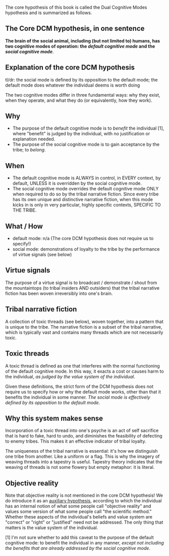 The core hypothesis of this book is called the Dual Cognitive Modes hypothesis and is summarized as follows.

## The Core DCM hypothesis, in one sentence

**The brain of the social animal, including (but not limited to) humans, has two cognitive modes of operation: the *default cognitive mode* and the *social cognitive mode***. 

## Explanation of the core DCM hypothesis

tl/dr: the social mode is defined by its opposition to the default mode; the default mode does whatever the individual deems is worth doing

The two cognitive modes differ in three fundamental ways: why they exist, when they operate, and what they do (or equivalently, how they work).

## Why
- The purpose of the default cognitive mode is to *benefit* the individual [1], where "benefit" is judged by the individual, with no justification or explanation needed.
- The purpose of the social cognitive mode is to gain acceptance by the tribe; to *belong*.

## When
- The default cognitive mode is ALWAYS in control, in EVERY context, by default, UNLESS it is overridden by the social cognitive mode.
- The social cognitive mode overrides the default cognitive mode ONLY when required to do so by the tribal narrative fiction. Since every tribe has its own unique and distinctive narrative fiction, when this mode kicks in is only in very particular, highly specific contexts, SPECIFIC TO THE TRIBE.

## What / How
- default mode: n/a (The core DCM hypothesis does not require us to specify!)
- social mode: demonstrations of loyalty to the tribe by the performance of virtue signals (see below)

## Virtue signals

The purpose of a virtue signal is to broadcast / demonstrate / shout from the mountaintops (to tribal insiders AND outsiders) that the tribal narrative fiction has been woven irreversibly into one's brain.

## Tribal narrative fiction

A collection of toxic threads (see below), woven together, into a pattern that is unique to the tribe. The narrative fiction is a subset of the tribal narrative, which is typically vast and contains many threads which are not necessarily toxic.

## Toxic threads

A toxic thread is defined as one that interferes with the normal functioning of the default cognitive mode. In this way, it exacts a cost or causes harm to the individual, *as judged by the value system of the individual*.

Given these definitions, the strict form of the DCM hypothesis does not require us to specify how or why the default mode works, other than that it benefits the individual in some manner. *The social mode is effectively defined by its opposition to the default mode.*

## Why this system makes sense

Incorporation of a toxic thread into one's psyche is an act of self sacrifice that is hard to fake, hard to undo, and diminishes the feasibility of defecting to enemy tribes. This makes it an effective indicator of tribal loyalty.

The uniqueness of the tribal narrative is essential: it's how we distinguish one tribe from another. Like a uniform or a flag. This is why the imagery of weaving threads into a tapestry is useful. Tapestry theory indicates that the weaving of threads is not some flowery but empty metaphor: it is literal.

## Objective reality

Note that objective reality is not mentioned in the core DCM hypothesis! We do introduce it as an [auxiliary hypothesis](https://github.com/wds4/tribal-tapestry/blob/main/essays/bookJustification/introduction/auxiliaryHypothesis.md), according to which the individual has an internal notion of what some people call "objective reality" and values some version of what some people call "the scientific method." Whether these aspects of the individual's beliefs and value system are "correct" or "right" or "justified" need not be addressed. The only thing that matters is the value system of the individual.

[1] I'm not sure whether to add this caveat to the purpose of the default cognitive mode: to benefit the individual in any manner, *except not including the benefits that are already addressed by the social cognitive mode*.
